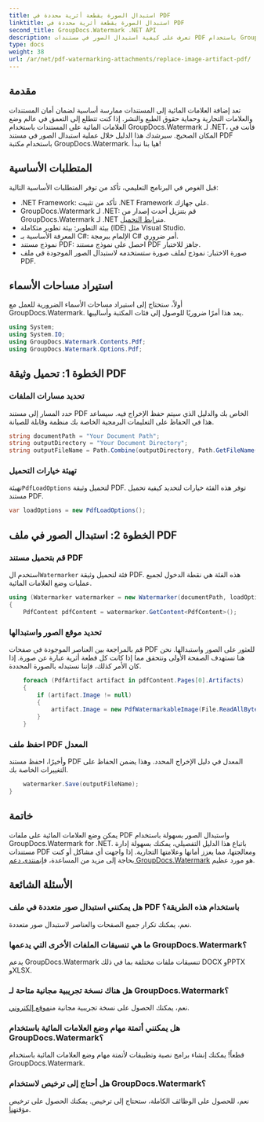 ```yaml
---
title: استبدال الصورة بقطعة أثرية محددة في PDF
linktitle: استبدال الصورة بقطعة أثرية محددة في PDF
second_title: GroupDocs.Watermark .NET API
description: تعرف على كيفية استبدال الصور في مستندات PDF باستخدام GroupDocs.Watermark لـ .NET من خلال هذا البرنامج التعليمي الشامل خطوة بخطوة.
type: docs
weight: 38
url: /ar/net/pdf-watermarking-attachments/replace-image-artifact-pdf/
---
```

## مقدمة
تعد إضافة العلامات المائية إلى المستندات ممارسة أساسية لضمان أمان المستندات والعلامات التجارية وحماية حقوق الطبع والنشر. إذا كنت تتطلع إلى التعمق في عالم وضع العلامات المائية على المستندات باستخدام GroupDocs.Watermark لـ .NET، فأنت في المكان الصحيح. سيرشدك هذا الدليل خلال عملية استبدال الصور في مستند PDF باستخدام مكتبة GroupDocs.Watermark. هيا بنا نبدأ!
## المتطلبات الأساسية
قبل الغوص في البرنامج التعليمي، تأكد من توفر المتطلبات الأساسية التالية:
- .NET Framework: تأكد من تثبيت .NET Framework على جهازك.
-  GroupDocs.Watermark لـ .NET: قم بتنزيل أحدث إصدار من GroupDocs.Watermark لـ .NET من[رابط التحميل](https://releases.groupdocs.com/Watermark/net/).
- بيئة التطوير: بيئة تطوير متكاملة (IDE) مثل Visual Studio.
- المعرفة الأساسية بـ C#: الإلمام ببرمجة C# أمر ضروري.
- نموذج مستند PDF: احصل على نموذج مستند PDF جاهز للاختبار.
- صورة الاختبار: نموذج لملف صورة ستستخدمه لاستبدال الصور الموجودة في ملف PDF.
## استيراد مساحات الأسماء
أولاً، ستحتاج إلى استيراد مساحات الأسماء الضرورية للعمل مع GroupDocs.Watermark. يعد هذا أمرًا ضروريًا للوصول إلى فئات المكتبة وأساليبها.
```csharp
using System;
using System.IO;
using GroupDocs.Watermark.Contents.Pdf;
using GroupDocs.Watermark.Options.Pdf;
```

## الخطوة 1: تحميل وثيقة PDF
### تحديد مسارات الملفات
حدد المسار إلى مستند PDF الخاص بك والدليل الذي سيتم حفظ الإخراج فيه. سيساعد هذا في الحفاظ على التعليمات البرمجية الخاصة بك منظمة وقابلة للصيانة.
```csharp
string documentPath = "Your Document Path";
string outputDirectory = "Your Document Directory";
string outputFileName = Path.Combine(outputDirectory, Path.GetFileName(documentPath));
```
### تهيئة خيارات التحميل
 تهيئة`PdfLoadOptions` لتحميل وثيقة PDF. توفر هذه الفئة خيارات لتحديد كيفية تحميل مستند PDF.
```csharp
var loadOptions = new PdfLoadOptions();
```
## الخطوة 2: استبدال الصور في ملف PDF
### قم بتحميل مستند PDF
 استخدم ال`Watermarker` فئة لتحميل وثيقة PDF. هذه الفئة هي نقطة الدخول لجميع عمليات وضع العلامات المائية.
```csharp
using (Watermarker watermarker = new Watermarker(documentPath, loadOptions))
{
    PdfContent pdfContent = watermarker.GetContent<PdfContent>();
```
### تحديد موقع الصور واستبدالها
قم بالمراجعة بين العناصر الموجودة في صفحات PDF للعثور على الصور واستبدالها. نحن هنا نستهدف الصفحة الأولى ونتحقق مما إذا كانت كل قطعة أثرية عبارة عن صورة. إذا كان الأمر كذلك، فإننا نستبدله بالصورة المحددة.
```csharp
    foreach (PdfArtifact artifact in pdfContent.Pages[0].Artifacts)
    {
        if (artifact.Image != null)
        {
            artifact.Image = new PdfWatermarkableImage(File.ReadAllBytes("Your Image Path"));
        }
    }
```
### احفظ ملف PDF المعدل
وأخيرًا، احفظ مستند PDF المعدل في دليل الإخراج المحدد. وهذا يضمن الحفاظ على التغييرات الخاصة بك.
```csharp
    watermarker.Save(outputFileName);
}
```

## خاتمة
 يمكن وضع العلامات المائية على ملفات PDF واستبدال الصور بسهولة باستخدام GroupDocs.Watermark for .NET. باتباع هذا الدليل التفصيلي، يمكنك بسهولة إدارة مستندات PDF ومعالجتها، مما يعزز أمانها وعلامتها التجارية. إذا واجهت أي مشاكل أو كنت بحاجة إلى مزيد من المساعدة، فإن[منتدى دعم GroupDocs.Watermark](https://forum.groupdocs.com/c/watermark/19) هو مورد عظيم.
## الأسئلة الشائعة
### هل يمكنني استبدال صور متعددة في ملف PDF باستخدام هذه الطريقة؟
نعم، يمكنك تكرار جميع الصفحات والعناصر لاستبدال صور متعددة.
### ما هي تنسيقات الملفات الأخرى التي يدعمها GroupDocs.Watermark؟
يدعم GroupDocs.Watermark تنسيقات ملفات مختلفة بما في ذلك DOCX وPPTX وXLSX.
### هل هناك نسخة تجريبية مجانية متاحة لـ GroupDocs.Watermark؟
 نعم، يمكنك الحصول على نسخة تجريبية مجانية من[موقع إلكتروني](https://releases.groupdocs.com/).
### هل يمكنني أتمتة مهام وضع العلامات المائية باستخدام GroupDocs.Watermark؟
قطعاً! يمكنك إنشاء برامج نصية وتطبيقات لأتمتة مهام وضع العلامات المائية باستخدام GroupDocs.Watermark.
### هل أحتاج إلى ترخيص لاستخدام GroupDocs.Watermark؟
 نعم، للحصول على الوظائف الكاملة، ستحتاج إلى ترخيص. يمكنك الحصول على ترخيص مؤقت[هنا](https://purchase.groupdocs.com/temporary-license/).
